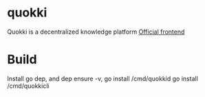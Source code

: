 # quokki
Quokki is a decentralized knowledge platform
[Official frontend](http://www.quokki.net)

# Build
Install go dep, and dep ensure -v,
go install /cmd/quokkid
go install /cmd/quokkicli
